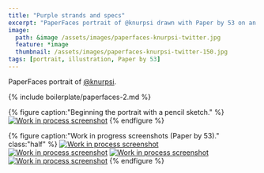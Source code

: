 ```yaml
---
title: "Purple strands and specs"
excerpt: "PaperFaces portrait of @knurpsi drawn with Paper by 53 on an iPad."
image: 
  path: &image /assets/images/paperfaces-knurpsi-twitter.jpg 
  feature: *image
  thumbnail: /assets/images/paperfaces-knurpsi-twitter-150.jpg
tags: [portrait, illustration, Paper by 53]
---
```


PaperFaces portrait of [@knurpsi](https://twitter.com/knurpsi).

{% include boilerplate/paperfaces-2.md %}

{% figure caption:"Beginning the portrait with a pencil sketch." %}
[![Work in process screenshot](/assets/images/paperfaces-knurpsi-process-1-750.jpg)](/assets/images/paperfaces-knurpsi-process-1-lg.jpg)
{% endfigure %}

{% figure caption:"Work in progress screenshots (Paper by 53)." class:"half" %}
[![Work in process screenshot](/assets/images/paperfaces-knurpsi-process-2-600.jpg)](/assets/images/paperfaces-knurpsi-process-2-lg.jpg)
[![Work in process screenshot](/assets/images/paperfaces-knurpsi-process-3-600.jpg)](/assets/images/paperfaces-knurpsi-process-3-lg.jpg)
[![Work in process screenshot](/assets/images/paperfaces-knurpsi-process-4-600.jpg)](/assets/images/paperfaces-knurpsi-process-4-lg.jpg)
[![Work in process screenshot](/assets/images/paperfaces-knurpsi-process-5-600.jpg)](/assets/images/paperfaces-knurpsi-process-5-lg.jpg)
{% endfigure %}
